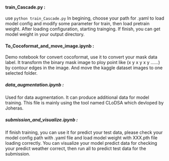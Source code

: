 #### train_Cascade.py :  
use ```python train_Cascade.py``` In begining, choose your path for .yaml to load model config and modify some parameter for train, then load pretrain weight. After loading configuration, starting trainging. If finish, you can get model weight in your output directory.  

#### To_Cocoformat_and_move_image.ipynb :  
Demo notebook for convert cocoformat, use it to convert your mask data label. It transform the binary mask image to ploy point like (x y x y x y ......) by contour edges in the image. And move the kaggle dataset images to one selected folder.  

##### data_augmentation.ipynb	:  
Used for data augmentation. It can produce additional data for model training. This file is mainly using the tool named CLoDSA which devloped by Joheras.  

##### submission_and_visualize.ipynb :  
If finish training, you can use it for predict your test data, please check your model config path with .yaml file and load model weight with XXX.pth file loading correctly. You can visualize your model predict data for checking your predict weather correct, then run all to predict test data for the submission.


